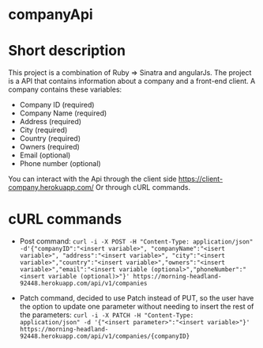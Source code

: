 # companyApi

# Short description
This project is a combination of Ruby => Sinatra and angularJs.
The project is a API that contains information about a company and a front-end client. 
A company contains these variables:
* Company ID (required)
* Company Name (required)
* Address (required)
* City (required)
* Country (required)
* Owners (required)
* Email (optional)
* Phone number (optional)


You can interact with the Api through the client side https://client-company.herokuapp.com/
Or through cURL commands.

# cURL commands
* Post command: `curl -i -X POST -H "Content-Type: application/json" -d'{"companyID":"<insert variable>", "companyName":"<isert variable>", "address":"<insert variable>", "city":"<insert variable>","country":"<insert variable>","owners":"<insert variable>","email":"<insert variable (optional>","phoneNumber":"<insert variable (optional)>"}' https://morning-headland-92448.herokuapp.com/api/v1/companies`

* Patch command, decided to use Patch instead of PUT, so the user have the option to update one parameter without needing to insert the rest of the parameters: `curl -i -X PATCH -H "Content-Type: application/json" -d '{"<insert parameter>":"<insert variable>"}' https://morning-headland-92448.herokuapp.com/api/v1/companies/{companyID}` 
